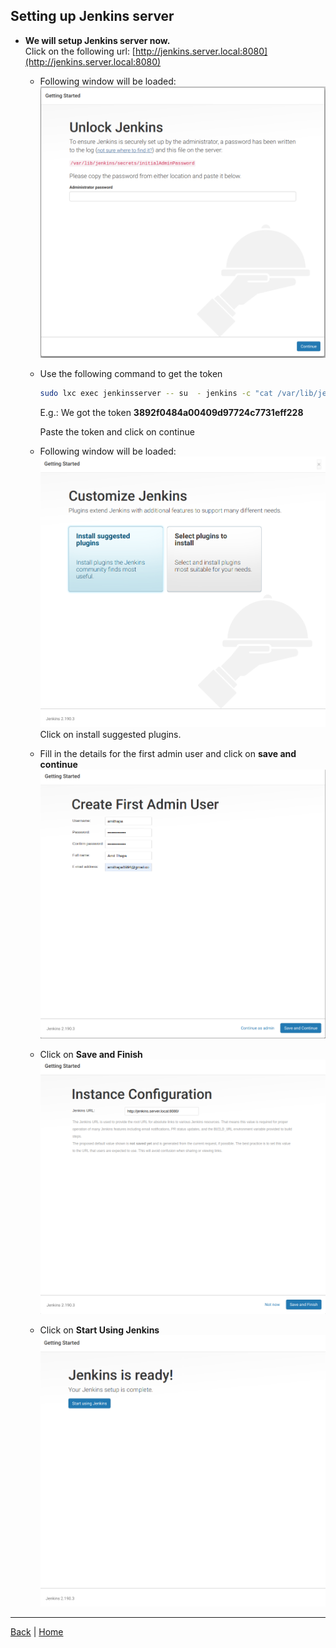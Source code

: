 ##  Setting up Jenkins server


- **We will setup Jenkins server now.**   
  Click on the following url:
  [http://jenkins.server.local:8080](http://jenkins.server.local:8080)  
    - Following window will be loaded:  
      ![directory strucure](assets/screenshot_jenkins_0.png  "getting_started")
  
    - Use the following command to get the token
      ```bash
      sudo lxc exec jenkinsserver -- su  - jenkins -c "cat /var/lib/jenkins/secrets/initialAdminPassword"
      ```
      
      E.g.: We got the token **3892f0484a00409d97724c7731eff228**
      
      Paste the token and click on continue
    - Following window will be loaded:  
      ![directory strucure](assets/screenshot_jenkins_1.png  "plugins")  
      Click on install suggested plugins.
    - Fill in the details for the first admin user and click on **save and continue**  
      ![directory strucure](assets/screenshot_jenkins_3.png  "save_and_continue")
    - Click on **Save and Finish**  
      ![directory strucure](assets/screenshot_jenkins_4.png  "save_and_continue")
    - Click on **Start Using Jenkins**  
      ![directory strucure](assets/screenshot_jenkins_5.png  "start_using_jenkins")
---
[Back](/scripts/README.md) | [Home](/scripts/README.md)